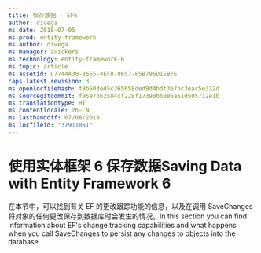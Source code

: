 ```yaml
---
title: 保存数据 - EF6
author: divega
ms.date: 2018-07-05
ms.prod: entity-framework
ms.author: divega
ms.manager: avickers
ms.technology: entity-framework-6
ms.topic: article
ms.assetid: C7744A30-8655-4EF8-8657-F5B796D1EB7E
caps.latest.revision: 3
ms.openlocfilehash: f8b503ed5c365658ded9d4bdf3e7bc3eac5e332d
ms.sourcegitcommit: f05e7b62584cf228f17390bb086a61d505712e1b
ms.translationtype: HT
ms.contentlocale: zh-CN
ms.lasthandoff: 07/08/2018
ms.locfileid: "37911851"
---
```

# <a name="saving-data-with-entity-framework-6"></a><span data-ttu-id="c7110-102">使用实体框架 6 保存数据</span><span class="sxs-lookup"><span data-stu-id="c7110-102">Saving Data with Entity Framework 6</span></span>

<span data-ttu-id="c7110-103">在本节中，可以找到有关 EF 的更改跟踪功能的信息，以及在调用 SaveChanges 将对象的任何更改保存到数据库时会发生的情况。</span><span class="sxs-lookup"><span data-stu-id="c7110-103">In this section you can find information about EF's change tracking capabilities and what happens when you call SaveChanges to persist any changes to objects into the database.</span></span>
